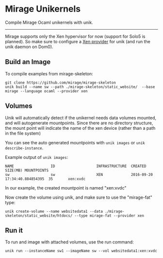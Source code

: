 # Mirage Unikernels

Compile Mirage Ocaml unikernels with unik.

---

Mirage supports only the Xen hypervisor for now (support for Solo5 is planned). So make sure to configure a [Xen provider](../providers/xen.md) for unik (and run the unik daemon on Dom0).

## Build an Image

To compile examples from mirage-skeleton:
```
git clone https://github.com/mirage/mirage-skeleton
unik build --name sw --path ./mirage-skeleton/static_website/  --base mirage --language ocaml --provider xen
```

## Volumes

Unik will automatically detect if the unikernel needs data volumes mounted, and will autogenerate mountpoints. 
Since there are no directory structure, the mount point will indicate the name of the xen device (rather than a path in the file system)

You can see the auto generated mountpoints with `unik images` or `unik describe-instance`.

Example output of `unik images`:
```
NAME                 ID                   INFRASTRUCTURE  CREATED                        SIZE(MB) MOUNTPOINTS
sw                   sw                   XEN             2016-09-20 17:34:40.884854395  35       xen:xvdc
```

In our example, the created mountpoint is named "xen:xvdc"

Now create the volume using unik, and make sure to use the "mirage-fat" type:
```
unik create-volume --name websitedata1 --data ./mirage-skeleton/static_website/htdocs/ --type mirage-fat --provider xen
```

## Run it
To run and image with attached volumes, use the run command:
```
unik run --instanceName sw1 --imageName sw --vol websitedata1:xen:xvdc
```
